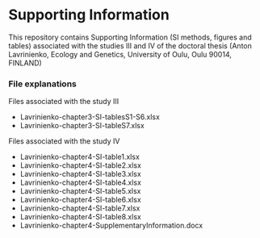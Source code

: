 # Supporting Information

This repository contains Supporting Information (SI methods, figures and tables) associated with the studies III and IV of the doctoral thesis (Anton Lavrinienko, Ecology and Genetics, University of Oulu, Oulu 90014, FINLAND)

### File explanations

Files associated with the study III
 - Lavrinienko-chapter3-SI-tablesS1-S6.xlsx
 - Lavrinienko-chapter3-SI-tableS7.xlsx

Files associated with the study IV
 - Lavrinienko-chapter4-SI-table1.xlsx
 - Lavrinienko-chapter4-SI-table2.xlsx
 - Lavrinienko-chapter4-SI-table3.xlsx
 - Lavrinienko-chapter4-SI-table4.xlsx
 - Lavrinienko-chapter4-SI-table5.xlsx
 - Lavrinienko-chapter4-SI-table6.xlsx
 - Lavrinienko-chapter4-SI-table7.xlsx
 - Lavrinienko-chapter4-SI-table8.xlsx
 - Lavrinienko-chapter4-SupplementaryInformation.docx
